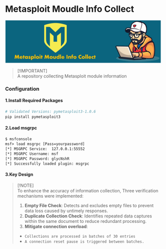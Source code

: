 # Metasploit Moudle Info Collect
![logo](https://github.com/Jasper2018/metasploit_moudle_info_collect/blob/main/logo.png)

> [!IMPORTANT]\
> A repository collecting Metasploit module information

### Configuration

#### 1.Install Required Packages
```bash
# Validated Versions: pymetasploit3-1.0.6
pip install pymetasploit3 
```

#### 2.Load msgrpc
```
$ msfconsole
msf> load msgrpc [Pass=yourpassword]
[*] MSGRPC Service:  127.0.0.1:55552 
[*] MSGRPC Username: msf
[*] MSGRPC Password: glycNshR
[*] Successfully loaded plugin: msgrpc
```

#### 3.Key Design
> [!NOTE]\
> To enhance the accuracy of information collection, Three verification mechanisms were implemented:
> 1. **Empty File Check**: Detects and excludes empty files to prevent data loss caused by untimely responses.
> 2. **Duplicate Collection Check**: Identifies repeated data captures within the same document to reduce redundant processing.
> 3. **Mitigate connection overload**:
>  - `Collections are processed in batches of 30 entries`
>  - `A connection reset pause is triggered between batches.`
